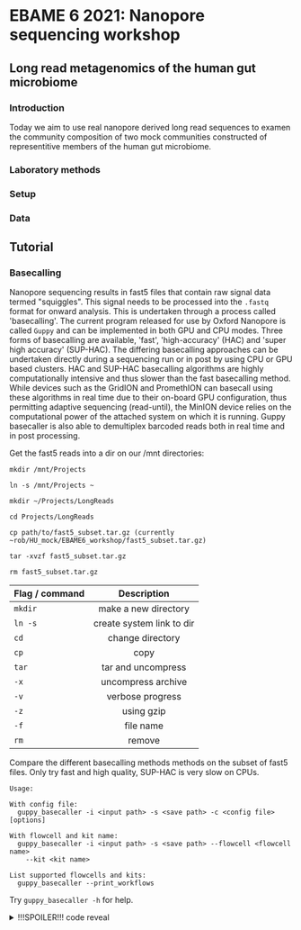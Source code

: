 # EBAME 6 2021: Nanopore sequencing workshop

## Long read metagenomics of the human gut microbiome


### Introduction
Today we aim to use real nanopore derived long read sequences to examen the community composition of two mock communities constructed of representitive members of the human gut microbiome.

### Laboratory methods

### Setup

### Data 

## Tutorial
### Basecalling
Nanopore sequencing results in fast5 files that contain raw signal data termed "squiggles". This signal needs to be processed into the `.fastq` format for onward analysis. This is undertaken through a process called 'basecalling'. The current program released for use by Oxford Nanopore is called `Guppy` and can be implemented in both GPU and CPU modes. Three forms of basecalling are available, 'fast', 'high-accuracy' (HAC) and 'super high accuracy' (SUP-HAC). The differing basecalling approaches can be undertaken directly during a sequencing run or in post by using CPU or GPU based clusters. HAC and SUP-HAC basecalling algorithms are highly computationally intensive and thus slower than the fast basecalling method. While devices such as the GridION and PromethION can basecall using these algorithms in real time due to their on-board GPU configuration, thus permitting adaptive sequencing (read-until), the MinION device relies on the computational power of the attached system on which it is running. Guppy basecaller is also able to demultiplex barcoded reads both in real time and in post processing.


Get the fast5 reads into a dir on our /mnt directories:

```
mkdir /mnt/Projects

ln -s /mnt/Projects ~

mkdir ~/Projects/LongReads

cd Projects/LongReads

cp path/to/fast5_subset.tar.gz (currently ~rob/HU_mock/EBAME6_workshop/fast5_subset.tar.gz)

tar -xvzf fast5_subset.tar.gz

rm fast5_subset.tar.gz
```
|Flag / command            | Description               | 
| -------------------------|:-------------------------:| 
| `mkdir`                  |make a new directory       | 
| `ln -s`                  |create system link to dir  | 
| `cd`                     |change directory           |
| `cp`                     |copy                       |
| `tar`                    |tar and uncompress         |
| `-x`                     |uncompress archive         |
| `-v`                     |verbose progress           |
| `-z`                     |using gzip                 |
| `-f`                     |file name                  |
| `rm`                     |remove                     |



Compare the different basecalling methods methods on the subset of fast5 files. Only try fast and high quality, SUP-HAC is very slow on CPUs.

```
Usage:

With config file:
  guppy_basecaller -i <input path> -s <save path> -c <config file> [options]

With flowcell and kit name:
  guppy_basecaller -i <input path> -s <save path> --flowcell <flowcell name>
    --kit <kit name>

List supported flowcells and kits:
  guppy_basecaller --print_workflows

```

Try `guppy_basecaller -h` for help.

<details><summary>!!!SPOILER!!! code reveal </summary>
<p>
### Guppy fast basecalling

```
guppy_basecaller -r --input_path fast5_raw --save_path raw_fastq --min_qscore 7 --cpu_threads_per_caller 4 --num_callers 2 --flowcell FLO-MIN106 --kit SQK-LSK109 -q 10 
```
|Flag / command            | Description               | 
| -------------------------|:-------------------------:| 
| `guppy_basecaller`       |call guppy.                | 
| `-r.  `                  |recursive                  | 
| `-input_path`            |path/to/fast5/dir          |
| `--save_path`            |path/to/fastq/output/dir   |
| `--min_qscore`           |mean min quality score     |
| `-cpu_threads_per_caller`|cpu threads                |
| `-num_callers`           |parallisation              |
| `-flowcell`              |flow cell type             |
| `-kit`                   |kit used                   |
| `-q`                     |reads per fastq file       |
  
### Guppy high accuracy basecalling
  
```
guppy_basecaller -r --input_path fast5_raw --save_path raw_fastq_HQ --config dna_r9.4.1_450bps_hac.cfg --min_qscore 7 --cpu_threads_per_caller 4 --num_callers 2 --flowcell FLO-MIN106 --kit SQK-LSK109 -q 10 
```
|Flag / command            | Description               | 
| -------------------------|:-------------------------:| 
| `--config`               |High accuracy config file  |
  
  
</p>
</details>

